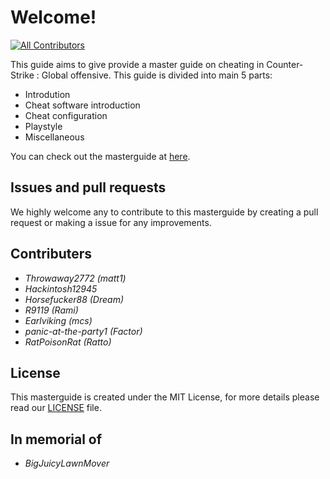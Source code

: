 # Welcome!

[![All Contributors](https://img.shields.io/badge/all_contributors-7-orange.svg?style=flat-square)](./#contributors-)

This guide aims to give provide a master guide on cheating in Counter-Strike : Global offensive. This guide is divided into main 5 parts:

* Introdution
* Cheat software introduction
* Cheat configuration
* Playstyle
* Miscellaneous

You can check out the masterguide at [here](https://matt12945.gitbook.io/csgo-subreddit/).

## Issues and pull requests

We highly welcome any to contribute to this masterguide by creating a pull request or making a issue for any improvements.

## Contributers

* _Throwaway2772 \(matt1\)_ 
* _Hackintosh12945_
* _Horsefucker88 \(Dream\)_
* _R9119 \(Rami\)_
* _Earlviking \(mcs\)_
* _panic-at-the-party1 \(Factor\)_
* _RatPoisonRat \(Ratto\)_

## License

This masterguide is created under the MIT License, for more details please read our [LICENSE](https://github.com/csgohacks/master-guide/blob/master/LICENSE) file.

## In memorial of
* _BigJuicyLawnMover_


